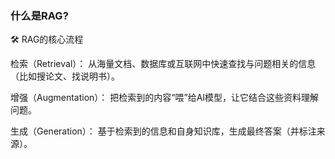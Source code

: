 

### 什么是RAG?

🛠️ RAG的核心流程

检索（Retrieval）：
从海量文档、数据库或互联网中快速查找与问题相关的信息（比如搜论文、找说明书）。

增强（Augmentation）：
把检索到的内容“喂”给AI模型，让它结合这些资料理解问题。

生成（Generation）：
基于检索到的信息和自身知识库，生成最终答案（并标注来源）。